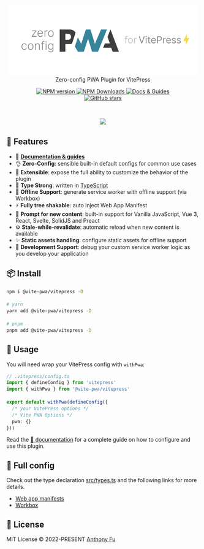 <p align='center'>
<img src='./hero.png' alt="@vite-pwa/vitepress - Zero-config PWA for VitePress"><br>
Zero-config PWA Plugin for VitePress
</p>

<p align='center'>
<a href='https://www.npmjs.com/package/vite-plugin-pwa' target="__blank">
<img src='https://img.shields.io/npm/v/vite-plugin-pwa?color=33A6B8&label=' alt="NPM version">
</a>
<a href="https://www.npmjs.com/package/vite-plugin-pwa" target="__blank">
    <img alt="NPM Downloads" src="https://img.shields.io/npm/dm/vite-plugin-pwa?color=476582&label=">
</a>
<a href="https://vite-pwa-org.netlify.app/frameworks/vitepress" target="__blank">
    <img src="https://img.shields.io/static/v1?label=&message=docs%20%26%20guides&color=2e859c" alt="Docs & Guides">
</a>
<br>
<a href="https://github.com/antfu/vite-plugin-pwa" target="__blank">
<img alt="GitHub stars" src="https://img.shields.io/github/stars/antfu/vite-plugin-pwa?style=social">
</a>
</p>

<br>

<p align="center">
  <a href="https://cdn.jsdelivr.net/gh/antfu/static/sponsors.svg">
    <img src='https://cdn.jsdelivr.net/gh/antfu/static/sponsors.svg'/>
  </a>
</p>


## 🚀 Features

- 📖 [**Documentation & guides**](https://vite-pwa-org.netlify.app/)
- 👌 **Zero-Config**: sensible built-in default configs for common use cases
- 🔩 **Extensible**: expose the full ability to customize the behavior of the plugin
- 🦾 **Type Strong**: written in [TypeScript](https://www.typescriptlang.org/)
- 🔌 **Offline Support**: generate service worker with offline support (via Workbox)
- ⚡ **Fully tree shakable**: auto inject Web App Manifest
- 💬 **Prompt for new content**: built-in support for Vanilla JavaScript, Vue 3, React, Svelte, SolidJS and Preact
- ⚙️ **Stale-while-revalidate**: automatic reload when new content is available
- ✨ **Static assets handling**: configure static assets for offline support
- 🐞 **Development Support**: debug your custom service worker logic as you develop your application

## 📦 Install

```bash
npm i @vite-pwa/vitepress -D 

# yarn 
yarn add @vite-pwa/vitepress -D

# pnpm 
pnpm add @vite-pwa/vitepress -D
```

## 🦄 Usage

You will need wrap your VitePress config with `withPwa`:

```ts
// .vitepress/config.ts
import { defineConfig } from 'vitepress'
import { withPwa } from '@vite-pwa/vitepress'

export default withPwa(defineConfig({
  /* your VitePress options */
  /* Vite PWA Options */
  pwa: {}
}))
```

Read the [📖 documentation](https://vite-pwa-org.netlify.app/frameworks/vitepress) for a complete guide on how to configure and use
this plugin.

## 👀 Full config

Check out the type declaration [src/types.ts](./src/types.ts) and the following links for more details.

- [Web app manifests](https://developer.mozilla.org/en-US/docs/Web/Manifest)
- [Workbox](https://developers.google.com/web/tools/workbox)


## 📄 License

MIT License © 2022-PRESENT [Anthony Fu](https://github.com/antfu)
